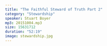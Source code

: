 ```yaml
---
title: "The Faithful Steward of Truth Part 2"
category: "Stewardship"
speaker: Stuart Boyer
mp3: 20151004.mp3
size: 15631712
duration: "52:19"
image: stewardship.jpg
---
```

